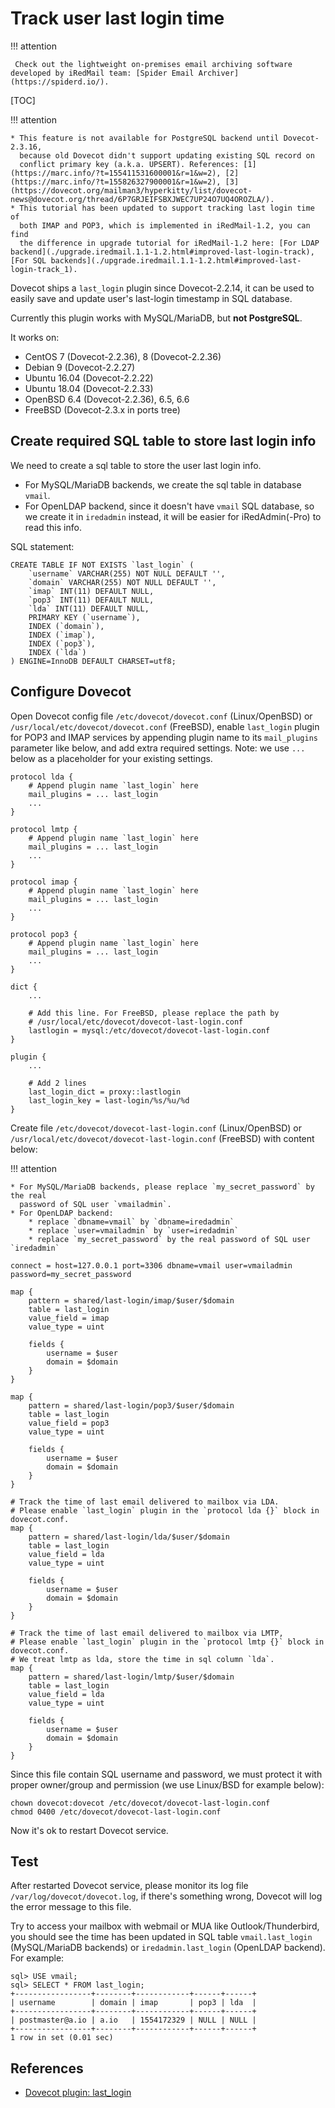 # Track user last login time

!!! attention

	 Check out the lightweight on-premises email archiving software developed by iRedMail team: [Spider Email Archiver](https://spiderd.io/).

[TOC]

!!! attention

    * This feature is not available for PostgreSQL backend until Dovecot-2.3.16,
      because old Dovecot didn't support updating existing SQL record on
      conflict primary key (a.k.a. UPSERT). References: [1](https://marc.info/?t=155411531600001&r=1&w=2), [2](https://marc.info/?t=155826327900001&r=1&w=2), [3](https://dovecot.org/mailman3/hyperkitty/list/dovecot-news@dovecot.org/thread/6P7GRJEIFSBXJWEC7UP24O7UQ4OROZLA/).
    * This tutorial has been updated to support tracking last login time of
      both IMAP and POP3, which is implemented in iRedMail-1.2, you can find
      the difference in upgrade tutorial for iRedMail-1.2 here: [For LDAP backend](./upgrade.iredmail.1.1-1.2.html#improved-last-login-track), [For SQL backends](./upgrade.iredmail.1.1-1.2.html#improved-last-login-track_1).

Dovecot ships a `last_login` plugin since Dovecot-2.2.14, it can be used to
easily save and update user's last-login timestamp in SQL database.

Currently this plugin works with MySQL/MariaDB, but __not PostgreSQL__.

It works on:

* CentOS 7 (Dovecot-2.2.36), 8 (Dovecot-2.2.36)
* Debian 9 (Dovecot-2.2.27)
* Ubuntu 16.04 (Dovecot-2.2.22)
* Ubuntu 18.04 (Dovecot-2.2.33)
* OpenBSD 6.4 (Dovecot-2.2.36), 6.5, 6.6
* FreeBSD (Dovecot-2.3.x in ports tree)

## Create required SQL table to store last login info

We need to create a sql table to store the user last login info.

* For MySQL/MariaDB backends, we create the sql table in database `vmail`.
* For OpenLDAP backend, since it doesn't have `vmail` SQL database, so we
  create it in `iredadmin` instead, it will be easier for iRedAdmin(-Pro) to
  read this info.

SQL statement:

```
CREATE TABLE IF NOT EXISTS `last_login` (
    `username` VARCHAR(255) NOT NULL DEFAULT '',
    `domain` VARCHAR(255) NOT NULL DEFAULT '',
    `imap` INT(11) DEFAULT NULL,
    `pop3` INT(11) DEFAULT NULL,
    `lda` INT(11) DEFAULT NULL,
    PRIMARY KEY (`username`),
    INDEX (`domain`),
    INDEX (`imap`),
    INDEX (`pop3`),
    INDEX (`lda`)
) ENGINE=InnoDB DEFAULT CHARSET=utf8;
```

## Configure Dovecot

Open Dovecot config file `/etc/dovecot/dovecot.conf` (Linux/OpenBSD) or
`/usr/local/etc/dovecot/dovecot.conf` (FreeBSD), enable `last_login` plugin
for POP3 and IMAP services by appending plugin name to its `mail_plugins`
parameter like below, and add extra required settings. Note: we use `...` below
as a placeholder for your existing settings.

```
protocol lda {
    # Append plugin name `last_login` here
    mail_plugins = ... last_login
    ...
}

protocol lmtp {
    # Append plugin name `last_login` here
    mail_plugins = ... last_login
    ...
}

protocol imap {
    # Append plugin name `last_login` here
    mail_plugins = ... last_login
    ...
}

protocol pop3 {
    # Append plugin name `last_login` here
    mail_plugins = ... last_login
    ...
}

dict {
    ...

    # Add this line. For FreeBSD, please replace the path by
    # /usr/local/etc/dovecot/dovecot-last-login.conf
    lastlogin = mysql:/etc/dovecot/dovecot-last-login.conf
}

plugin {
    ...

    # Add 2 lines
    last_login_dict = proxy::lastlogin
    last_login_key = last-login/%s/%u/%d
}
```

Create file `/etc/dovecot/dovecot-last-login.conf` (Linux/OpenBSD) or
`/usr/local/etc/dovecot/dovecot-last-login.conf` (FreeBSD) with content below:

!!! attention

    * For MySQL/MariaDB backends, please replace `my_secret_password` by the real
      password of SQL user `vmailadmin`.
    * For OpenLDAP backend:
        * replace `dbname=vmail` by `dbname=iredadmin`
        * replace `user=vmailadmin` by `user=iredadmin`
        * replace `my_secret_password` by the real password of SQL user `iredadmin`

```
connect = host=127.0.0.1 port=3306 dbname=vmail user=vmailadmin password=my_secret_password

map {
    pattern = shared/last-login/imap/$user/$domain
    table = last_login
    value_field = imap
    value_type = uint

    fields {
        username = $user
        domain = $domain
    }
}

map {
    pattern = shared/last-login/pop3/$user/$domain
    table = last_login
    value_field = pop3
    value_type = uint

    fields {
        username = $user
        domain = $domain
    }
}

# Track the time of last email delivered to mailbox via LDA.
# Please enable `last_login` plugin in the `protocol lda {}` block in dovecot.conf.
map {
    pattern = shared/last-login/lda/$user/$domain
    table = last_login
    value_field = lda
    value_type = uint

    fields {
        username = $user
        domain = $domain
    }
}

# Track the time of last email delivered to mailbox via LMTP,
# Please enable `last_login` plugin in the `protocol lmtp {}` block in dovecot.conf.
# We treat lmtp as lda, store the time in sql column `lda`.
map {
    pattern = shared/last-login/lmtp/$user/$domain
    table = last_login
    value_field = lda
    value_type = uint

    fields {
        username = $user
        domain = $domain
    }
}
```

Since this file contain SQL username and password, we must protect it with
proper owner/group and permission (we use Linux/BSD for example below):

```
chown dovecot:dovecot /etc/dovecot/dovecot-last-login.conf
chmod 0400 /etc/dovecot/dovecot-last-login.conf
```

Now it's ok to restart Dovecot service.

## Test

After restarted Dovecot service, please monitor its log file
`/var/log/dovecot/dovecot.log`, if there's something wrong, Dovecot will log
the error message to this file.

Try to access your mailbox with webmail or MUA like Outlook/Thunderbird, you
should see the time has been updated in SQL table `vmail.last_login`
(MySQL/MariaDB backends) or `iredadmin.last_login` (OpenLDAP backend). For
example:

```
sql> USE vmail;
sql> SELECT * FROM last_login;
+-----------------+--------+------------+------+------+
| username        | domain | imap       | pop3 | lda  |
+-----------------+--------+------------+------+------+
| postmaster@a.io | a.io   | 1554172329 | NULL | NULL |
+-----------------+--------+------------+------+------+
1 row in set (0.01 sec)
```

## References

* [Dovecot plugin: last_login](https://doc.dovecot.org/configuration_manual/lastlogin_plugin/)
